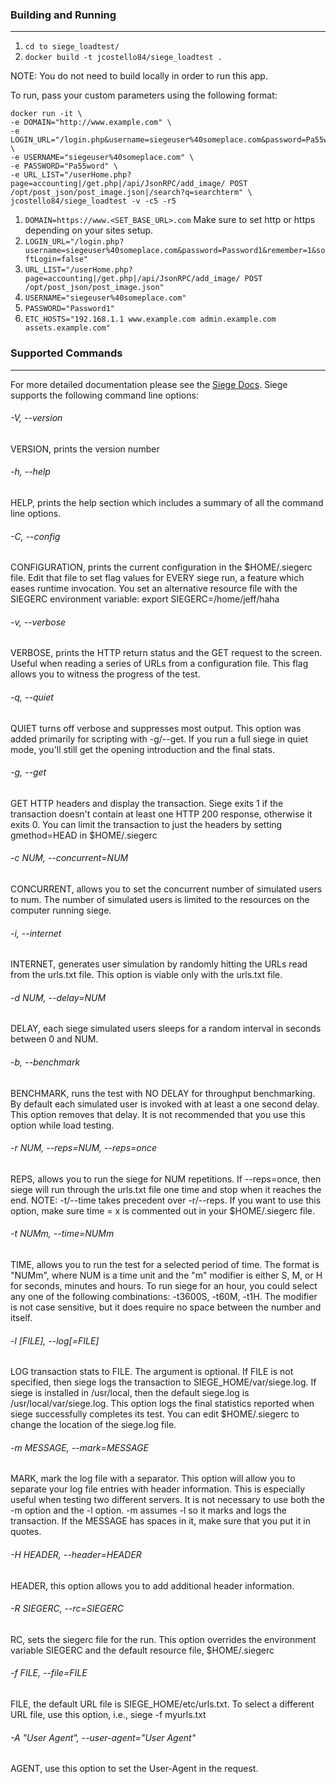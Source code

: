 ### Building and Running
------------------------
1. ```cd to siege_loadtest/```
2. ```docker build -t jcostello84/siege_loadtest .```

NOTE: You do not need to build locally in order to run this app. 

To run, pass your custom parameters using the following format:

```
docker run -it \
-e DOMAIN="http://www.example.com" \
-e LOGIN_URL="/login.php&username=siegeuser%40someplace.com&password=Pa55word" \
-e USERNAME="siegeuser%40someplace.com" \
-e PASSWORD="Pa55word" \
-e URL_LIST="/userHome.php?page=accounting|/get.php|/api/JsonRPC/add_image/ POST /opt/post_json/post_image.json|/search?q=searchterm" \
jcostello84/siege_loadtest -v -c5 -r5
```

1. ```DOMAIN=https://www.<SET_BASE_URL>.com``` Make sure to set http or https depending on your sites setup.
2. ```LOGIN_URL="/login.php?username=siegeuser%40someplace.com&password=Password1&remember=1&softLogin=false"```
3. ```URL_LIST="/userHome.php?page=accounting|/get.php|/api/JsonRPC/add_image/ POST /opt/post_json/post_image.json"```
4. ```USERNAME="siegeuser%40someplace.com"```
5. ```PASSWORD="Password1" ```
6. ```ETC_HOSTS="192.168.1.1 www.example.com admin.example.com assets.example.com"```

### Supported Commands
------------------------
For more detailed documentation please see the [Siege Docs](http://linux.die.net/man/1/siege). Siege supports the following command line options:

###### -V, --version
VERSION, prints the version number

###### -h, --help
HELP, prints the help section which includes a summary of all the command line options.

###### -C, --config
CONFIGURATION, prints the current configuration in the $HOME/.siegerc file. Edit that file to set flag values for EVERY siege run, a feature which eases runtime invocation. You set an alternative resource file with the SIEGERC environment variable: export SIEGERC=/home/jeff/haha

###### -v, --verbose
VERBOSE, prints the HTTP return status and the GET request to the screen. Useful when reading a series of URLs from a configuration file. This flag allows you to witness the progress of the test.

###### -q, --quiet
QUIET turns off verbose and suppresses most output. This option was added primarily for scripting with -g/--get. If you run a full siege in quiet mode, you'll still get the opening introduction and the final stats.

###### -g, --get
GET HTTP headers and display the transaction. Siege exits 1 if the transaction doesn't contain at least one HTTP 200 response, otherwise it exits 0. You can limit the transaction to just the headers by setting gmethod=HEAD in $HOME/.siegerc

###### -c NUM, --concurrent=NUM
CONCURRENT, allows you to set the concurrent number of simulated users to num. The number of simulated users is limited to the resources on the computer running siege.

###### -i, --internet
INTERNET, generates user simulation by randomly hitting the URLs read from the urls.txt file. This option is viable only with the urls.txt file.

###### -d NUM, --delay=NUM
DELAY, each siege simulated users sleeps for a random interval in seconds between 0 and NUM.

###### -b, --benchmark
BENCHMARK, runs the test with NO DELAY for throughput benchmarking. By default each simulated user is invoked with at least a one second delay. This option removes that delay. It is not recommended that you use this option while load testing.

###### -r NUM, --reps=NUM, --reps=once
REPS, allows you to run the siege for NUM repetitions. If --reps=once, then siege will run through the urls.txt file one time and stop when it reaches the end. NOTE: -t/--time takes precedent over -r/--reps. If you want to use this option, make sure time = x is commented out in your $HOME/.siegerc file.

###### -t NUMm, --time=NUMm
TIME, allows you to run the test for a selected period of time. The format is "NUMm", where NUM is a time unit and the "m" modifier is either S, M, or H for seconds, minutes and hours. To run siege for an hour, you could select any one of the following combinations: -t3600S, -t60M, -t1H. The modifier is not case sensitive, but it does require no space between the number and itself.

###### -l [FILE], --log[=FILE]
LOG transaction stats to FILE. The argument is optional. If FILE is not specified, then siege logs the transaction to SIEGE_HOME/var/siege.log. If siege is installed in /usr/local, then the default siege.log is /usr/local/var/siege.log. This option logs the final statistics reported when siege successfully completes its test. You can edit $HOME/.siegerc to change the location of the siege.log file.

###### -m MESSAGE, --mark=MESSAGE
MARK, mark the log file with a separator. This option will allow you to separate your log file entries with header information. This is especially useful when testing two different servers. It is not necessary to use both the -m option and the -l option. -m assumes -l so it marks and logs the transaction. If the MESSAGE has spaces in it, make sure that you put it in quotes.

###### -H HEADER, --header=HEADER
HEADER, this option allows you to add additional header information.

###### -R SIEGERC, --rc=SIEGERC
RC, sets the siegerc file for the run. This option overrides the environment variable SIEGERC and the default resource file, $HOME/.siegerc

###### -f FILE, --file=FILE
FILE, the default URL file is SIEGE_HOME/etc/urls.txt. To select a different URL file, use this option, i.e., siege -f myurls.txt

###### -A "User Agent", --user-agent="User Agent"
AGENT, use this option to set the User-Agent in the request.
